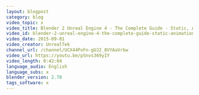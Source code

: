 ```yaml
---
layout: blogpost
category: blog
video_topic: x
video_title: Blender 2 Unreal Engine 4 - The Complete Guide - Static, Animations, Skeletal Rigged, & Much More
video_id: blender-2-unreal-engine-4-the-complete-guide-static-animations-skeletal-rigged-and-much-more
video_date: 2015-09-01
video_creator: UnrealTek
channel_url: /channel/UCX44PoFn-gUJ2_8VYAaVrbw
video_url: https://youtu.be/pSnvs369yIY
video_length: 0:42:04
language_audio: English
language_subs: x
blender_version: 2.78
tags_software: x
---
```

